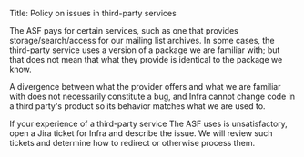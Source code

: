 Title: Policy on issues in third-party services

The ASF pays for certain services, such as one that provides storage/search/access for our mailing list archives. In some cases, the third-party service uses a version of a package we are familiar with; but that does not mean that what they provide is identical to the package we know.

A divergence between what the provider offers and what we are familiar with does not necessarily constitute a bug, and Infra cannot change code in a third party's product so its behavior matches what we are used to.

If your experience of a third-party service The ASF uses is unsatisfactory, open a Jira ticket for Infra and describe the issue. We will review such tickets and determine how to redirect or otherwise process them.

